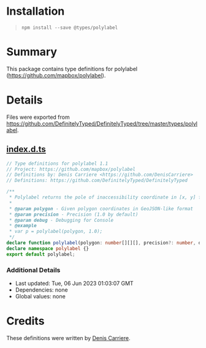 # Installation
> `npm install --save @types/polylabel`

# Summary
This package contains type definitions for polylabel (https://github.com/mapbox/polylabel).

# Details
Files were exported from https://github.com/DefinitelyTyped/DefinitelyTyped/tree/master/types/polylabel.
## [index.d.ts](https://github.com/DefinitelyTyped/DefinitelyTyped/tree/master/types/polylabel/index.d.ts)
````ts
// Type definitions for polylabel 1.1
// Project: https://github.com/mapbox/polylabel
// Definitions by: Denis Carriere <https://github.com/DenisCarriere>
// Definitions: https://github.com/DefinitelyTyped/DefinitelyTyped

/**
 * Polylabel returns the pole of inaccessibility coordinate in [x, y] format.
 *
 * @param polygon - Given polygon coordinates in GeoJSON-like format
 * @param precision - Precision (1.0 by default)
 * @param debug - Debugging for Console
 * @example
 * var p = polylabel(polygon, 1.0);
 */
declare function polylabel(polygon: number[][][], precision?: number, debug?: boolean): number[] & {distance: number};
declare namespace polylabel {}
export default polylabel;

````

### Additional Details
 * Last updated: Tue, 06 Jun 2023 01:03:07 GMT
 * Dependencies: none
 * Global values: none

# Credits
These definitions were written by [Denis Carriere](https://github.com/DenisCarriere).
